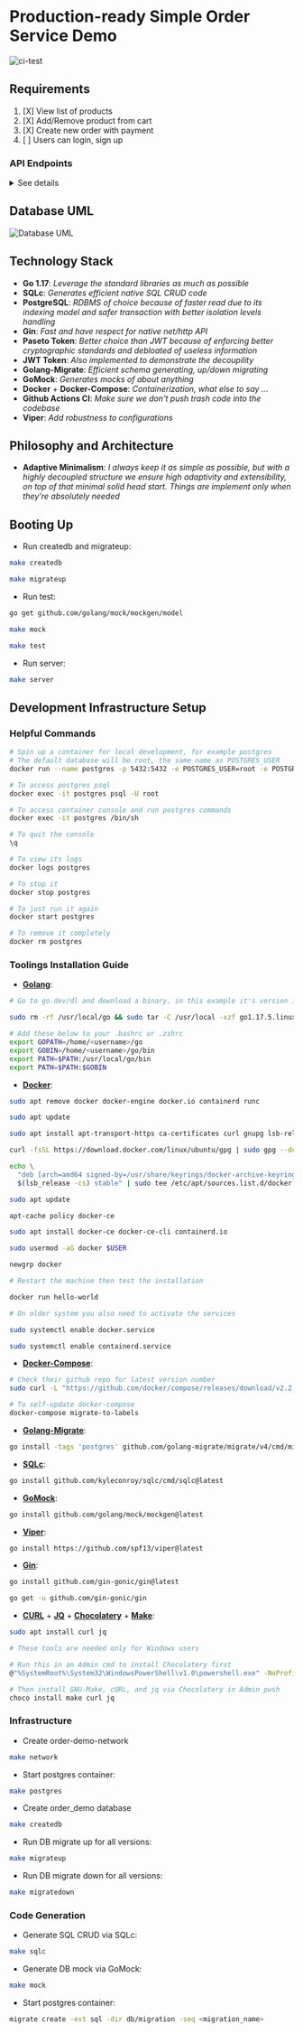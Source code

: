 # Production-ready Simple Order Service Demo

![ci-test](https://github.com/lavantien/order-demo/actions/workflows/ci.yml/badge.svg?branch=main)

## Requirements

1. [X] View list of products
2. [X] Add/Remove product from cart
3. [X] Create new order with payment
4. [ ] Users can login, sign up

### **API Endpoints**

<details>
 <summary>See details</summary>

See Booting Up running and testing instructions in the section below first, and then

### Rqm1: View list of products

```bash
curl http://localhost:8080/products?page_id=1&page_size=5 | jq
# Should return
[
  {
    "id": 1,
    "name": "lxhoak",
    "cost": 445,
    "quantity": 6,
    "created_at": "2021-12-20T19:25:16.15668Z"
  },
  {
    "id": 2,
    "name": "yyfxbi",
    "cost": 777,
    "quantity": 10,
    "created_at": "2021-12-20T19:25:16.159625Z"
  },
  {
    "id": 3,
    "name": "vyloqc",
    "cost": 975,
    "quantity": 1,
    "created_at": "2021-12-20T19:25:16.162256Z"
  },
  {
    "id": 4,
    "name": "csibko",
    "cost": 271,
    "quantity": 6,
    "created_at": "2021-12-20T19:25:16.163474Z"
  },
  {
    "id": 5,
    "name": "aymlpf",
    "cost": 93,
    "quantity": 3,
    "created_at": "2021-12-20T19:25:16.164919Z"
  }
]
```

### Rqm2.1: Add product to cart

```bash
curl http://localhost:8080/products/cart/add -H 'Content-Type: application/json' -d '{"product_id":1,"quantity":2}' | jq
# Should return
{
  "product": {
    "id": 1,
    "name": "lxhoak",
    "cost": 445,
    "quantity": 4,
    "created_at": "2021-12-20T19:25:16.15668Z"
  }
}
```

### Rqm2.2: Remove product from cart

```bash
curl http://localhost:8080/products/cart/remove -H 'Content-Type: application/json' -d '{"product_id":1,"quantity":2}' | jq
# Should return
{
  "product": {
    "id": 1,
    "name": "lxhoak",
    "cost": 445,
    "quantity": 8,
    "created_at": "2021-12-20T19:25:16.15668Z"
  }
}
```

### Rqm3.1: Create new order with payment

```bash
curl http://localhost:8080/orders -H 'Content-Type: application/json' -d '{"user_id":1,"product_id":1,"quantity":2}' | jq
# Should return
{
  "user": {
    "id": 1,
    "email": "dhksfo@email.com",
    "hashed_password": "lyxceaqfnueo",
    "created_at": "2021-12-20T19:32:33.096859Z"
  },
  "product": {
    "id": 1,
    "name": "lxhoak",
    "cost": 445,
    "quantity": 4,
    "created_at": "2021-12-20T19:25:16.15668Z"
  },
  "order": {
    "id": 96,
    "user_id": 1,
    "product_id": 1,
    "quantity": 2,
    "price": 890,
    "created_at": "2021-12-22T19:31:52.272728Z"
  }
}
```

### Rqm3.2: Check the result

```bash
curl http://localhost:8080/orders?page_id=1&page_size=5 | jq
# Should return
[
  {
    "id": 1,
    "user_id": 13,
    "product_id": 37,
    "quantity": 9,
    "price": 1962,
    "created_at": "2021-12-20T19:42:26.68327Z"
  },
  {
    "id": 2,
    "user_id": 14,
    "product_id": 38,
    "quantity": 4,
    "price": 1124,
    "created_at": "2021-12-20T19:42:26.688983Z"
  },
  {
    "id": 3,
    "user_id": 15,
    "product_id": 39,
    "quantity": 0,
    "price": 0,
    "created_at": "2021-12-20T19:42:26.693553Z"
  },
  {
    "id": 4,
    "user_id": 16,
    "product_id": 40,
    "quantity": 3,
    "price": 1578,
    "created_at": "2021-12-20T19:42:26.697026Z"
  },
  {
    "id": 5,
    "user_id": 17,
    "product_id": 41,
    "quantity": 5,
    "price": 3525,
    "created_at": "2021-12-20T19:42:26.701013Z"
  }
]
```

### Rqm4.1: Create user via endpoint

```bash
curl http://localhost:8080/users -H "Content-Type: application/json" -d '{"username":"tien1","full_name":"Tien La","email":"tien@email.com","password":"secret"}' | jq
# Should return
{
  "username": "tien1",
  "full_name": "Tien La",
  "email": "tien@email.com",
  "password_change_at": "0001-01-01T00:00:00Z",
  "created_at": "2021-12-25T12:23:04.82391Z"
}
```

### Rqm4.2: List users

```bash
curl http://localhost:8080/users?page_id=1&page_size=5 | jq
# Should return
[
  {
    "username": "adumqa",
    "hashed_password": "$2a$10$uLLL/MJ5v2QhJFNrnviUDuPjZrj9JBBIZvGhUSHMQN6gV7Ao0DNke",
    "full_name": "fglkbw",
    "email": "fldwtr@email.com",
    "password_change_at": "0001-01-01T00:00:00Z",
    "created_at": "2021-12-25T22:41:26.314508Z"
  },
  {
    "username": "bjqyze",
    "hashed_password": "$2a$10$VSKxzf8tRl5Rfdz2.QOuuetIWdFvLhb5CfsJpMjf3MVm3cI0bcdG.",
    "full_name": "xadprw",
    "email": "qjaxmw@email.com",
    "password_change_at": "0001-01-01T00:00:00Z",
    "created_at": "2021-12-25T22:41:27.330422Z"
  },
  {
    "username": "dhmxjk",
    "hashed_password": "$2a$10$Ep.SYe6VSshu8gsN41evj.jvjBkqwB1Y4SqY/SpCKUyf/JL4D633a",
    "full_name": "unfbtr",
    "email": "duozjr@email.com",
    "password_change_at": "0001-01-01T00:00:00Z",
    "created_at": "2021-12-25T22:41:27.019427Z"
  },
  {
    "username": "dpcelz",
    "hashed_password": "$2a$10$sR7wzk9NEuBrNSNEXX4S/ekS7nqLI3afDdpbEbaUrO9QiFF3nDjgW",
    "full_name": "isnjcf",
    "email": "gjmgxi@email.com",
    "password_change_at": "0001-01-01T00:00:00Z",
    "created_at": "2021-12-25T22:41:26.862502Z"
  },
  {
    "username": "eyzcfe",
    "hashed_password": "$2a$10$UYy4Bx6/FGCUs4nROOKwYOtPWzYK0CtbJQZA208g/ll8NitVQ.6Dy",
    "full_name": "baewxb",
    "email": "pvpwyw@email.com",
    "password_change_at": "0001-01-01T00:00:00Z",
    "created_at": "2021-12-25T22:41:27.17524Z"
  }
]
```

### Rqm4.3: User login

```bash
curl http://localhost:8080/users/login -H "Content-Type: application/json" -d '{"username":"tien1","password":"secret"}' | jq
# Should return
{
  "access_token": "v2.local.fXVcYzYD0Zhm9UxoUtxlxER7NtkuJ8RY0_-NxvrUY8lizSR-yIbX1KWohCEOa0QMrxexozDgLV9LeNL681RIOkcz6LJZZivn4cBbWMw4TY0MEmPs_k0wbe2o4Z5COlLeE0SKLR3UcEudAyoXUt0RYbmeeA80SEv2OzkyPcd3N83czo2qe3y1Lu45uJdACOG2hwgn0_wKmq82R1pUJz5SnCUnE_6h3G1IKnt3Ic-BfkFSx2Q89Z1jKFH1jwPxyml3gUamvwIydcBszrF6FQ.bnVsbA",
  "user": {
    "username": "tien1",
    "full_name": "Tien La",
    "email": "tien@email.com",
    "password_change_at": "0001-01-01T00:00:00Z",
    "created_at": "2021-12-26T13:08:51.243974Z"
  }
}
```

### Rqm4.4: User login with wrong password

```bash
curl http://localhost:8080/users/login -H "Content-Type: application/json" -d '{"username":"tien1","password":"abc123"}' | jq
# Should return (401)
{
  "error": "crypto/bcrypt: hashedPassword is not the hash of the given password"
}
```

</details>

## Database UML

![Database UML](/resources/readme/order-demo.png "Database UML")

## Technology Stack

- **Go 1.17**: *Leverage the standard libraries as much as possible*
- **SQLc**: *Generates efficient native SQL CRUD code*
- **PostgreSQL**: *RDBMS of choice because of faster read due to its indexing model and safer transaction with better isolation levels handling*
- **Gin**: *Fast and have respect for native net/http API*
- **Paseto Token**: *Better choice than JWT because of enforcing better cryptographic standards and debloated of useless information*
- **JWT Token**: *Also implemented to demonstrate the decoupility*
- **Golang-Migrate**: *Efficient schema generating, up/down migrating*
- **GoMock**: *Generates mocks of about anything*
- **Docker** + **Docker-Compose**: *Containerization, what else to say ...*
- **Github Actions CI**: *Make sure we don't push trash code into the codebase*
- **Viper**: *Add robustness to configurations*

## Philosophy and Architecture

- **Adaptive Minimalism**: *I always keep it as simple as possible, but with a highly decoupled structure we ensure high adaptivity and extensibility, on top of that minimal solid head start. Things are implement only when they're absolutely needed*

## Booting Up

- Run createdb and migrateup:

```bash
make createdb

make migrateup
```

- Run test:

```bash
go get github.com/golang/mock/mockgen/model

make mock

make test
```

- Run server:

```bash
make server
```

## Development Infrastructure Setup

### Helpful Commands

```bash
# Spin up a container for local development, for example postgres
# The default database will be root, the same name as POSTGRES_USER
docker run --name postgres -p 5432:5432 -e POSTGRES_USER=root -e POSTGRES_PASSWORD=secret -d postgres:alpine

# To access postgres psql
docker exec -it postgres psql -U root

# To access container console and run postgres commands
docker exec -it postgres /bin/sh

# To quit the console
\q

# To view its logs
docker logs postgres

# To stop it
docker stop postgres

# To just run it again
docker start postgres

# To remove it completely
docker rm postgres
```

### Toolings Installation Guide

- [**Golang**](https://go.dev/doc/install):

```bash
# Go to go.dev/dl and download a binary, in this example it's version 1.17.5

sudo rm -rf /usr/local/go && sudo tar -C /usr/local -xzf go1.17.5.linux-amd64.tar.gz

# Add these below to your .bashrc or .zshrc
export GOPATH=/home/<username>/go
export GOBIN=/home/<username>/go/bin
export PATH=$PATH:/usr/local/go/bin
export PATH=$PATH:$GOBIN
```

- [**Docker**](https://docs.docker.com/engine/install/ubuntu/):

```bash
sudo apt remove docker docker-engine docker.io containerd runc

sudo apt update

sudo apt install apt-transport-https ca-certificates curl gnupg lsb-release software-properties-common

curl -fsSL https://download.docker.com/linux/ubuntu/gpg | sudo gpg --dearmor -o /usr/share/keyrings/docker-archive-keyring.gpg

echo \
  "deb [arch=amd64 signed-by=/usr/share/keyrings/docker-archive-keyring.gpg] https://download.docker.com/linux/ubuntu \
  $(lsb_release -cs) stable" | sudo tee /etc/apt/sources.list.d/docker.list > /dev/null

sudo apt update

apt-cache policy docker-ce

sudo apt install docker-ce docker-ce-cli containerd.io

sudo usermod -aG docker $USER

newgrp docker

# Restart the machine then test the installation

docker run hello-world

# On older system you also need to activate the services

sudo systemctl enable docker.service

sudo systemctl enable containerd.service
```

- [**Docker-Compose**](https://docs.docker.com/compose/install/):

```bash
# Check their github repo for latest version number
sudo curl -L "https://github.com/docker/compose/releases/download/v2.2.2/docker-compose-linux-x86_64" -o /usr/local/bin/docker-compose && sudo chmod +x /usr/local/bin/docker-compose

# To self-update docker-compose
docker-compose migrate-to-labels
```

- [**Golang-Migrate**](https://github.com/golang-migrate/migrate/tree/master/cmd/migrate):

```bash
go install -tags 'postgres' github.com/golang-migrate/migrate/v4/cmd/migrate@latest
```

- [**SQLc**](https://docs.sqlc.dev/en/latest/overview/install.html):

```bash
go install github.com/kyleconroy/sqlc/cmd/sqlc@latest
```

- [**GoMock**](https://github.com/golang/mock):

```bash
go install github.com/golang/mock/mockgen@latest
```

- [**Viper**](https://github.com/spf13/viper):

```bash
go install https://github.com/spf13/viper@latest
```

- [**Gin**](https://github.com/gin-gonic/gin#installation):

```bash
go install github.com/gin-gonic/gin@latest

go get -u github.com/gin-gonic/gin
```

- [**CURL**](https://curl.se/download.html) + [**JQ**](https://stedolan.github.io/jq/) + [**Chocolatery**](https://docs.chocolatey.org/en-us/choco/setup) + [**Make**](https://community.chocolatey.org/packages/make):

```bash
sudo apt install curl jq

# These tools are needed only for Windows users

# Run this in an Admin cmd to install Chocolatery first
@"%SystemRoot%\System32\WindowsPowerShell\v1.0\powershell.exe" -NoProfile -InputFormat None -ExecutionPolicy Bypass -Command "[System.Net.ServicePointManager]::SecurityProtocol = 3072; iex ((New-Object System.Net.WebClient).DownloadString('https://community.chocolatey.org/install.ps1'))" && SET "PATH=%PATH%;%ALLUSERSPROFILE%\chocolatey\bin"

# Then install GNU-Make, cURL, and jq via Chocolatery in Admin pwsh
choco install make curl jq
```

### Infrastructure

- Create order-demo-network

```bash
make network
```

- Start postgres container:

```bash
make postgres
```

- Create order_demo database

```bash
make createdb
```

- Run DB migrate up for all versions:

```bash
make migrateup
```

- Run DB migrate down for all versions:

```bash
make migratedown
```

### Code Generation

- Generate SQL CRUD via SQLc:

```bash
make sqlc
```

- Generate DB mock via GoMock:

```bash
make mock
```

- Start postgres container:

```bash
migrate create -ext sql -dir db/migration -seq <migration_name>
```
